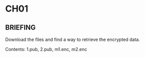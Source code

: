 # CH01
## BRIEFING
Download the files and find a way to retrieve the encrypted data.

Contents: 1.pub, 2.pub, m1.enc, m2.enc
